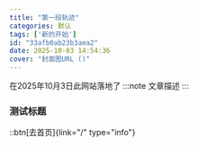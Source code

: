```yaml
---
title: "第一段轨迹"
categories: 默认
tags: ['新的开始']
id: "33afb0ab23b3aea2"
date: 2025-10-03 14:54:36
cover: "封面图URL ()"
---
```

在2025年10月3日此网站落地了
:::note
文章描述
:::

### 测试标题

::btn[去首页]{link="/" type="info"}
